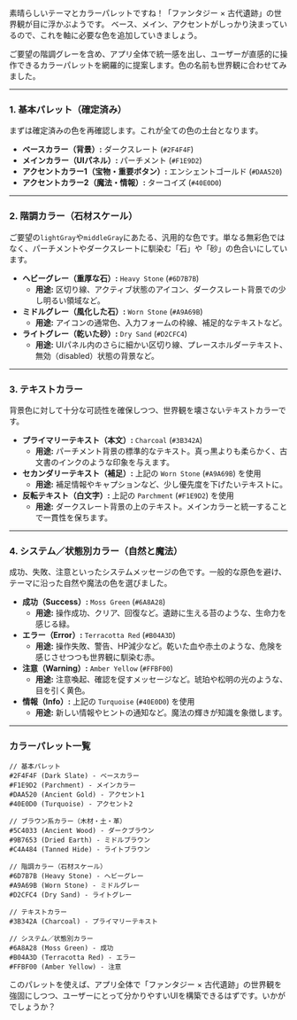 素晴らしいテーマとカラーパレットですね！「ファンタジー × 古代遺跡」の世界観が目に浮かぶようです。
ベース、メイン、アクセントがしっかり決まっているので、これを軸に必要な色を追加していきましょう。

ご要望の階調グレーを含め、アプリ全体で統一感を出し、ユーザーが直感的に操作できるカラーパレットを網羅的に提案します。色の名前も世界観に合わせてみました。

-----

### 1\. 基本パレット（確定済み）

まずは確定済みの色を再確認します。これが全ての色の土台となります。

  * **ベースカラー（背景）:** ダークスレート (`#2F4F4F`)
  * **メインカラー（UIパネル）:** パーチメント (`#F1E9D2`)
  * **アクセントカラー1（宝物・重要ボタン）:** エンシェントゴールド (`#DAA520`)
  * **アクセントカラー2（魔法・情報）:** ターコイズ (`#40E0D0`)

-----

### 2\. 階調カラー（石材スケール）

ご要望の`lightGray`や`middleGray`にあたる、汎用的な色です。単なる無彩色ではなく、パーチメントやダークスレートに馴染む「石」や「砂」の色合いにしています。

  * **ヘビーグレー（重厚な石）:** `Heavy Stone` (`#6D7B7B`)
      * **用途:** 区切り線、アクティブ状態のアイコン、ダークスレート背景での少し明るい領域など。
  * **ミドルグレー（風化した石）:** `Worn Stone` (`#A9A69B`)
      * **用途:** アイコンの通常色、入力フォームの枠線、補足的なテキストなど。
  * **ライトグレー（乾いた砂）:** `Dry Sand` (`#D2CFC4`)
      * **用途:** UIパネル内のさらに細かい区切り線、プレースホルダーテキスト、無効（disabled）状態の背景など。

-----

### 3\. テキストカラー

背景色に対して十分な可読性を確保しつつ、世界観を壊さないテキストカラーです。

  * **プライマリーテキスト（本文）:** `Charcoal` (`#3B342A`)
      * **用途:** パーチメント背景の標準的なテキスト。真っ黒よりも柔らかく、古文書のインクのような印象を与えます。
  * **セカンダリーテキスト（補足）:** 上記の `Worn Stone` (`#A9A69B`) を使用
      * **用途:** 補足情報やキャプションなど、少し優先度を下げたいテキストに。
  * **反転テキスト（白文字）:** 上記の `Parchment` (`#F1E9D2`) を使用
      * **用途:** ダークスレート背景の上のテキスト。メインカラーと統一することで一貫性を保ちます。

-----

### 4\. システム／状態別カラー（自然と魔法）

成功、失敗、注意といったシステムメッセージの色です。一般的な原色を避け、テーマに沿った自然や魔法の色を選びました。

  * **成功（Success）:** `Moss Green` (`#6A8A28`)
      * **用途:** 操作成功、クリア、回復など。遺跡に生える苔のような、生命力を感じる緑。
  * **エラー（Error）:** `Terracotta Red` (`#B04A3D`)
      * **用途:** 操作失敗、警告、HP減少など。乾いた血や赤土のような、危険を感じさせつつも世界観に馴染む赤。
  * **注意（Warning）:** `Amber Yellow` (`#FFBF00`)
      * **用途:** 注意喚起、確認を促すメッセージなど。琥珀や松明の光のような、目を引く黄色。
  * **情報（Info）:** 上記の `Turquoise` (`#40E0D0`) を使用
      * **用途:** 新しい情報やヒントの通知など。魔法の輝きが知識を象徴します。

-----

### カラーパレット一覧

```
// 基本パレット
#2F4F4F (Dark Slate) - ベースカラー
#F1E9D2 (Parchment) - メインカラー
#DAA520 (Ancient Gold) - アクセント1
#40E0D0 (Turquoise) - アクセント2

// ブラウン系カラー（木材・土・革）
#5C4033 (Ancient Wood) - ダークブラウン
#9B7653 (Dried Earth) - ミドルブラウン
#C4A484 (Tanned Hide) - ライトブラウン

// 階調カラー（石材スケール）
#6D7B7B (Heavy Stone) - ヘビーグレー
#A9A69B (Worn Stone) - ミドルグレー
#D2CFC4 (Dry Sand) - ライトグレー

// テキストカラー
#3B342A (Charcoal) - プライマリーテキスト

// システム／状態別カラー
#6A8A28 (Moss Green) - 成功
#B04A3D (Terracotta Red) - エラー
#FFBF00 (Amber Yellow) - 注意
```

このパレットを使えば、アプリ全体で「ファンタジー × 古代遺跡」の世界観を強固にしつつ、ユーザーにとって分かりやすいUIを構築できるはずです。いかがでしょうか？